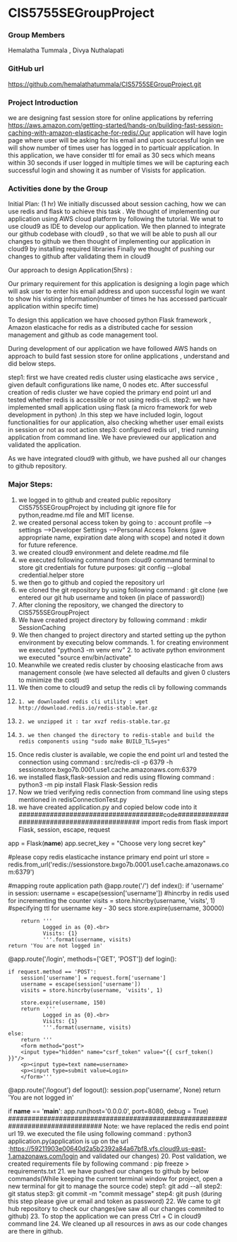 # CIS5755SEGroupProject
### Group Members
Hemalatha Tummala , Divya Nuthalapati
### GitHub url
https://github.com/hemalathatummala/CIS5755SEGroupProject.git
### Project Introduction
we are designing fast session store for online applications by referring https://aws.amazon.com/getting-started/hands-on/building-fast-session-caching-with-amazon-elasticache-for-redis/.Our application will have login page where user will be asking for his email and upon successful login we will show number of times user has logged in to particualr
application. In this application, we have consider ttl for email as 30 secs which means within 30 seconds if user logged in multiple times we will be capturing each successful login and showing it as number of Visists for application.

### Activities done by the Group
Initial Plan: (1 hr)
We initially discussed about session caching, how we can use redis and flask to achieve this task . We thought of implementing our application using AWS cloud platform by following the tutorial. 
We wnat to use cloud9 as IDE to develop our application. 
We then planned to integrate our github codebase with cloud9 , so that we will be able to push all our changes to github
we then thought of implementing our application in cloud9 by installing required libraries
Finally we thought of pushing our changes to github after validating them in cloud9

Our approach to design Application(5hrs) : 

Our primary requirement for this application is designing a login page which will ask user to enter his email address and upon successful login we want to show his visting information(number of times he has accessed particualr application within specifc time)

To design this application we have choosed python Flask framework , Amazon elasticache for redis as a distributed cache for session management and github as code management tool.

During development of our application we have followed AWS hands on approach to build fast session store for online applications , understand and did below steps.

step1: first we have created redis cluster using elasticache aws service , given default configurations like name, 0 nodes etc. After successful creation of redis cluster we have copied the primary end point url and tested whether redis is accessible or not using redis-cli.
step2: we have implemented small application using flask (a micro framework for web development in python) .In this step we have included login, logout functionalities for our application, also checking whether user email exists in session or not as root action
step3: configured redis url , tried running application from command line. We have previewed our application and validated the application.

As we have integrated cloud9 with github, we have pushed all our changes to github repository. 

### Major Steps: 
1. we logged in to github and created public repository CIS5755SEGroupProject by including git ignore file for python,readme.md file and MIT license.
2. we created personal access token by going to : account profile --> settings -->Developer Settings -->Personal Access Tokens (gave appropriate name, expiration date along with scope) and noted it down for future reference.
3. we created cloud9 environment and delete readme.md file
4. we executed following command from cloud9 command terminal to store git credentials for future purposes: git config --global credential.helper store 
5. we then go to github and copied the repository url 
6. we cloned the git repository by using following command : git clone <repository-url> (we entered our git hub username and token (in place of password))
7. After cloning the repository, we changed the directory to CIS5755SEGroupProject
8. We have created project directory by following command : mkdir SessionCaching
9. We then changed to project directory and started setting up the python environment by executing below commands.
        1. for creating environment we executed "python3 -m venv env" 
        2. to activate python environment we executed "source env/bin/activate"
10. Meanwhile we created redis cluster by choosing elasticache from aws management console (we have selected all defaults and given 0 clusters to minimize the cost) 
11. We then come to cloud9 and setup the redis cli by following commands
12.     1. we downloaded redis cli utility : wget http://download.redis.io/redis-stable.tar.gz
13.     2. we unzipped it : tar xvzf redis-stable.tar.gz
14.     3. we then changed the directory to redis-stable and build the redis components using "sudo make BUILD_TLS=yes"
15. Once redis cluster is available, we copie the end point url and tested the connection using command : src/redis-cli -p 6379 -h sessionstore.bxgo7b.0001.use1.cache.amazonaws.com:6379
16. we installed flask,flask-session and redis using fllowing command : python3 -m pip install Flask Flask-Session redis
17. Now we tried verifying redis connection from command line using steps mentioned in redisConnectionTest.py
18. we have created application.py and copied below code into it 
#####################################code############################################
import redis
from flask import Flask, session,  escape, request

app = Flask(__name__)
app.secret_key = "Choose very long secret key"

#please copy redis elasticache instance primary end point url
store = redis.from_url('redis://sessionstore.bxgo7b.0001.use1.cache.amazonaws.com:6379')

#mapping route application path
@app.route('/')
def index():
    if 'username' in session:
        username = escape(session['username'])
        #hincrby in redis used for incrementing the counter 
        visits = store.hincrby(username, 'visits', 1)
        #specifying ttl for username key - 30 secs
        store.expire(username, 30000)
        
        return '''
               Logged in as {0}.<br>
               Visits: {1}
               '''.format(username, visits)
    return 'You are not logged in'

@app.route('/login', methods=['GET', 'POST'])
def login():

    if request.method == 'POST':
        session['username'] = request.form['username']
        username = escape(session['username'])
        visits = store.hincrby(username, 'visits', 1)
        
        store.expire(username, 150)
        return  '''
               Logged in as {0}.<br>
               Visits: {1}
               '''.format(username, visits)
    else:
        return '''
        <form method="post">
        <input type="hidden" name="csrf_token" value="{{ csrf_token() }}"/>
        <p><input type=text name=username>
        <p><input type=submit value=Login>
        </form>'''

@app.route('/logout')
def logout():
    session.pop('username', None)
    return 'You are not logged in'
    
if __name__ == '__main__':
    app.run(host='0.0.0.0', port=8080, debug = True)
################################################################################
Note: we have replaced the redis end point url
19. we executed the file using following command : python3 application.py(application is up on the url :https://59211903e00640d2a5b2392a84a67bf8.vfs.cloud9.us-east-1.amazonaws.com/login and validated our changes)
20. Post validation, we created requirements file by following command : pip freeze > requirements.txt
21. we have pushed our changes to github by below commands(While keeping the current terminal window for project,  open a new terminal for git to manage the source code)
        step1: git add --all
        step2: git status
        step3: git commit -m "commit message"
        step4: git push (during this step please give ur email and token as password)
22. We came to git hub repository to check our changes(we saw all our changes commited to github)
23. To stop the application we can press Ctrl + C in cloud9 command line 
24. We cleaned up all resources in aws as our code changes are there in github.



